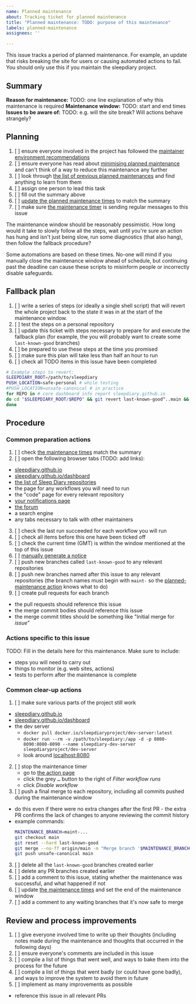 ```yaml
---
name: Planned maintenance
about: Tracking ticket for planned maintenance
title: "Planned maintenance: TODO: purpose of this maintenance"
labels: planned-maintenance
assignees: ''

---
```


This issue tracks a period of planned maintenance.  For example, an update that risks breaking the site for users or causing automated actions to fail.  You should only use this if you maintain the sleepdiary project.

## Summary

**Reason for maintenance:** TODO: one line explanation of why this maintenance is required
**Maintenance window:** TODO: start and end times
**Issues to be aware of:** TODO: e.g. will the site break?  Will actions behave strangely?

## Planning

1. [ ] ensure everyone involved in the project has followed the [maintainer environment recommendations](https://github.com/sleepdiary/docs/blob/main/development/maintainer-environment-recommendations.md)
2. [ ] ensure everyone has read about [minimising planned maintenance](https://github.com/sleepdiary/docs/blob/main/development/minimising-planned-maintenance.md) and can't think of a way to reduce this maintenance any further
3. [ ] look through [the list of previous planned maintenances](https://github.com/sleepdiary/internal-tools/issues?q=label%3Aplanned-maintenance) and find anything to learn from them
4. [ ] assign one person to lead this task
5. [ ] fill out the summary above
6. [ ] [update the planned maintenance times](https://github.com/sleepdiary/planned-maintenance-times/edit/main/index.js) to match the summary
7. [ ] make sure [the maintenance timer](https://github.com/sleepdiary/internal-tools/actions/workflows/maintenance-timer.yml) is sending regular messages to this issue

The maintenance window should be reasonably pessimistic.  How long would it take to slowly follow all the steps, wait until you're sure an action has hung and isn't just being slow, run some diagnostics (that also hang), then follow the fallback procedure?

Some automations are based on these times.  No-one will mind if you manually close the maintenance window ahead of schedule, but continuing past the deadline can cause these scripts to misinform people or incorrectly disable safeguards.

## Fallback plan

1. [ ] write a series of steps (or ideally a single shell script) that will revert the whole project back to the state it was in at the start of the maintenance window.
2. [ ] test the steps on a personal repository
3. [ ] update this ticket with steps necessary to prepare for and execute the fallback plan
  (for example, the you will probably want to create some `last-known-good` branches)
4. [ ] be prepared to use these steps at the time you promised
5. [ ] make sure this plan will take less than half an hour to run
6. [ ] check all TODO items in this issue have been completed

```bash
# Example steps to revert:
SLEEPDIARY_ROOT=/path/to/sleepdiary
PUSH_LOCATION=safe-personal # while testing
#PUSH_LOCATION=unsafe-canonical # in practice
for REPO in # core dashboard info report sleepdiary.github.io
do cd "$SLEEPDIARY_ROOT/$REPO" && git revert last-known-good^..main && git push "$PUSH_LOCATION"
done
```

## Procedure

### Common preparation actions

1. [ ] check [the maintenance times](https://github.com/sleepdiary/planned-maintenance-times/edit/main/index.js) match the summary
2. [ ] open the following browser tabs (TODO: add links):
  - [sleepdiary.github.io](https://sleepdiary.github.io/)
  - [sleepdiary.github.io/dashboard](https://sleepdiary.github.io/dashboard)
  - [the list of Sleep Diary repositories](https://github.com/orgs/sleepdiary/repositories)
  - the page for any workflows you will need to run
  - the "code" page for every relevant repository
  - [your notifications page](https://github.com/notifications)
  - [the forum](https://github.com/sleepdiary/sleepdiary.github.io/discussions)
  - a search engine
  - any tabs necessary to talk with other maintainers
3. [ ] check the last run succeeded for each workflow you will run
3. [ ] check all items before this one have been ticked off
4. [ ] check the current time (GMT) is within the window mentioned at the top of this issue
5. [ ] [manually generate a notice](https://github.com/sleepdiary/internal-tools/actions/workflows/maintenance-timer.yml)
6. [ ] push new branches called `last-known-good` to any relevant repositories
7. [ ] push new branches named after this issue to any relevant repositories
  (the branch names must begin with `maint-` so the [planned-maintenance action](https://github.com/andrew-sayers/planned-maintenance) knows what to do)
8. [ ] create pull requests for each branch
  - the pull requests should reference this issue
  - the merge commit bodies should reference this issue
  - the merge commit titles should be something like "Initial merge for *issue*"

### Actions specific to this issue

TODO: Fill in the details here for this maintenance.  Make sure to include:

- steps you will need to carry out
- things to monitor (e.g. web sites, actions)
- tests to perform after the maintenance is complete

### Common clear-up actions

1. [ ] make sure various parts of the project still work
  - [sleepdiary.github.io](https://sleepdiary.github.io/)
  - [sleepdiary.github.io/dashboard](https://sleepdiary.github.io/dashboard)
  - the dev server
    - `docker pull docker.io/sleepdiaryproject/dev-server:latest`
    - `docker run --rm -v /path/to/sleepdiary:/app -d -p 8080-8090:8080-8090 --name sleepdiary-dev-server sleepdiaryproject/dev-server`
    - look around [localhost:8080](http://localhost:8080)
2. [ ] stop the maintenance timer
   - go to [the action page](https://github.com/sleepdiary/internal-tools/actions/workflows/maintenance-timer.yml)
   - click the grey <tt>…</tt> button to the right of *Filter workflow runs*
   - click *Disable workflow*
2. [ ] push a final merge to each repository, including all commits pushed during the maintenance window
  - do this even if there were no extra changes after the first PR - the extra PR confirms the lack of changes to anyone reviewing the commit history
  - example commands:
    ```bash
    MAINTENANCE_BRANCH=maint-...
    git checkout main
    git reset --hard last-known-good
    git merge --no-ff origin/main -m "Merge branch '$MAINTENANCE_BRANCH' into main"
    git push unsafe-canonical main
    ```
3. [ ] delete all the `last-known-good` branches created earlier
4. [ ] delete any PR branches created earlier
5. [ ] add a comment to this issue, stating whether the maintenance was successful, and what happened if not
6. [ ] update [the maintenance times](https://github.com/sleepdiary/planned-maintenance-times/edit/main/index.js) and set the end of the maintenance window
7. [ ] add a comment to any waiting branches that it's now safe to merge

## Review and process improvements

1. [ ] give everyone involved time to write up their thoughts (including notes made during the maintenance and thoughts that occurred in the following days)
2. [ ] ensure everyone's comments are included in this issue
3. [ ] compile a list of things that went well, and ways to bake them into the process for the future
4. [ ] compile a list of things that went badly (or could have gone badly), and ways to improve the system to avoid them in future
5. [ ] implement as many improvements as possible
  - reference this issue in all relevant PRs
